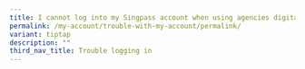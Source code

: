 ```yaml
---
title: I cannot log into my Singpass account when using agencies digital services
permalink: /my-account/trouble-with-my-account/permalink/
variant: tiptap
description: ""
third_nav_title: Trouble logging in
---
```

